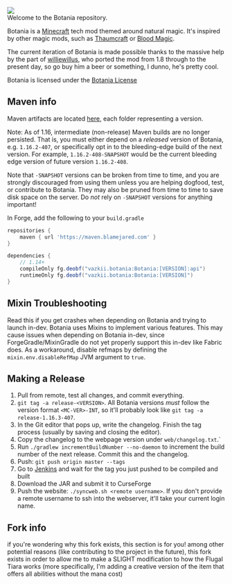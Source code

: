 ![](web/img/logo.png)  
Welcome to the Botania repository.  

Botania is a [Minecraft](https://minecraft.net/) tech mod themed around natural magic. It's inspired by other magic mods, such as [Thaumcraft](https://www.curseforge.com/minecraft/mc-mods/thaumcraft) or [Blood Magic](https://www.curseforge.com/minecraft/mc-mods/blood-magic).  

The current iteration of Botania is made possible thanks to the massive help by the part of [williewillus](https://github.com/williewillus), who ported the mod from 1.8 through to the present day, so go buy him a beer or something, I dunno, he's pretty cool.

Botania is licensed under the [Botania License](http://botaniamod.net/license.php)

## Maven info

Maven artifacts are located [here](https://maven.blamejared.com/vazkii/botania/Botania/), each folder representing a version.

Note: As of 1.16, intermediate (non-release) Maven builds are no longer persisted.
That is, you must either depend on a *released* version of Botania, e.g. `1.16.2-407`, or specifically opt in to the bleeding-edge
build of the next version. For example, `1.16.2-408-SNAPSHOT` would be the current bleeding edge version of future version `1.16.2-408`. 

Note that `-SNAPSHOT` versions can be broken from time to time, and you are strongly discouraged from using them unless you are helping dogfood, test, or contribute to Botania. They may also be pruned from time to time to save disk space on the server. Do *not* rely on `-SNAPSHOT` versions for anything important!

In Forge, add the following to your `build.gradle`
```gradle
repositories {
    maven { url 'https://maven.blamejared.com' }
}

dependencies {
    // 1.14+
    compileOnly fg.deobf("vazkii.botania:Botania:[VERSION]:api")
    runtimeOnly fg.deobf("vazkii.botania:Botania:[VERSION]")
}
```
## Mixin Troubleshooting

Read this if you get crashes when depending on Botania and trying to launch in-dev.
Botania uses Mixins to implement various features.
This may cause issues when depending on Botania in-dev, since ForgeGradle/MixinGradle
do not yet properly support this in-dev like Fabric does.
As a workaround, disable refmaps by defining the `mixin.env.disableRefMap`
JVM argument to `true`.

## Making a Release
1. Pull from remote, test all changes, and commit everything.
2. `git tag -a release-<VERSION>`. All Botania versions *must* follow the version format `<MC-VER>-INT`, so it'll probably look like `git tag -a release-1.16.3-407`.
3. In the Git editor that pops up, write the changelog. Finish the tag process (usually by saving and closing the editor).
4. Copy the changelog to the webpage version under `web/changelog.txt`.`
5. Run `./gradlew incrementBuildNumber --no-daemon` to increment the build number of the next release. Commit this and the changelog.
6. Push: `git push origin master --tags`
7. Go to [Jenkins](https://ci.blamejared.com/job/Botania/view/tags/) and wait for the tag you just pushed to be compiled and built
8. Download the JAR and submit it to CurseForge
9. Push the website: `./syncweb.sh <remote username>`. If you don't provide a remote username to ssh into the webserver, it'll take your current login name.
## Fork info
if you're wondering why this fork exists, this section is for you!
among other potential reasons (like contributing to the project in the future), this fork exists in order to allow me to make a SLIGHT modification to how the Flugal Tiara works (more specifically, I'm adding a creative version of the item that offers all abilities without the mana cost)
